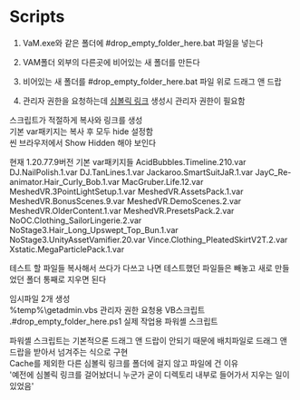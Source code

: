 # Scripts

1. VaM.exe와 같은 폴더에 #drop_empty_folder_here.bat 파일을 넣는다  

2. VAM폴더 외부의 다른곳에 비어있는 새 폴더를 만든다  

3. 비어있는 새 폴더를 #drop_empty_folder_here.bat 파일 위로 드래그 앤 드랍  

4. 관리자 권한을 요청하는데 <a href="https://ko.wikipedia.org/wiki/%EC%8B%AC%EB%B3%BC%EB%A6%AD_%EB%A7%81%ED%81%AC">심볼릭 링크</a> 생성시 관리자 권한이 필요함  

스크립트가 적절하게 복사와 링크를 생성  
기본 var패키지는 복사 후 모두 hide 설정함  
씬 브라우저에서 Show Hidden 해야 보인다

  현재 1.20.77.9버전 기본 var패키지들
  AcidBubbles.Timeline.210.var
  DJ.NailPolish.1.var
  DJ.TanLines.1.var
  Jackaroo.SmartSuitJaR.1.var
  JayC_Re-animator.Hair_Curly_Bob.1.var
  MacGruber.Life.12.var
  MeshedVR.3PointLightSetup.1.var
  MeshedVR.AssetsPack.1.var
  MeshedVR.BonusScenes.9.var
  MeshedVR.DemoScenes.2.var
  MeshedVR.OlderContent.1.var
  MeshedVR.PresetsPack.2.var
  NoOC.Clothing_SailorLingerie.2.var
  NoStage3.Hair_Long_Upswept_Top_Bun.1.var
  NoStage3.UnityAssetVamifier.20.var
  Vince.Clothing_PleatedSkirtV2T.2.var
  Xstatic.MegaParticlePack.1.var

테스트 할 파일들 복사해서 쓰다가
다쓰고 나면 테스트했던 파일들은 빼놓고 새로 만들었던 폴더 통째로 지우면 된다

임시파일 2개 생성  
%temp%\getadmin.vbs 관리자 권한 요청용 VB스크립트  
.\#drop_empty_folder_here.ps1 실제 작업용 파워셸 스크립트  

파워셸 스크립트는 기본적으론 드래그 앤 드랍이 안되기 때문에 배치파일로 드래그 앤 드랍을 받아서 넘겨주는 식으로 구현  
Cache를 제외한 다른 심볼릭 링크를 폴더에 걸지 않고 파일에 건 이유  
'예전에 심볼릭 링크를 걸어놨더니 누군가 굳이 디렉토리 내부로 들어가서 지우는 일이 있었음'  
  
